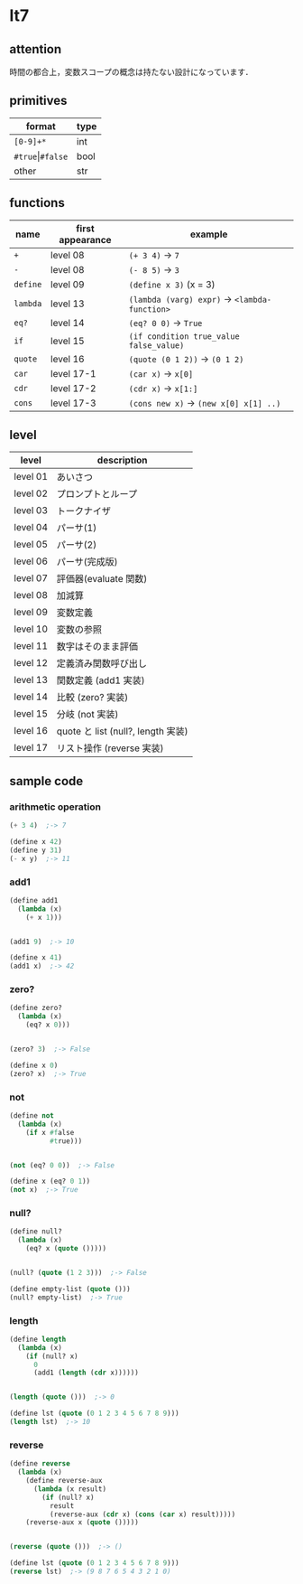 # lt7

## attention
時間の都合上，変数スコープの概念は持たない設計になっています．

## primitives

format | type
--- | ---
`[0-9]+*` | int
`#true`\|`#false` | bool
other | str

## functions

name |first appearance | example
--- | --- | ---
`+` | level 08 | `(+ 3 4)` -> `7`
`-` | level 08 | `(- 8 5)` -> `3`
`define` | level 09 | `(define x 3)` (x = 3)
`lambda` | level 13 | `(lambda (varg) expr)` -> `<lambda-function>`
`eq?` | level 14 | `(eq? 0 0)` -> `True`
`if` | level 15 | `(if condition true_value false_value)`
`quote` | level 16 | `(quote (0 1 2))` -> `(0 1 2)`
`car` | level 17-1 | `(car x)` -> `x[0]`
`cdr` | level 17-2 | `(cdr x)` -> `x[1:]`
`cons` | level 17-3 | `(cons new x)` -> `(new x[0] x[1] ..)`


## level

level | description
--- | ---
level 01 | あいさつ
level 02 | プロンプトとループ
level 03 | トークナイザ
level 04 | パーサ(1) 
level 05 | パーサ(2) 
level 06 | パーサ(完成版) 
level 07 | 評価器(evaluate 関数)
level 08 | 加減算
level 09 | 変数定義
level 10 | 変数の参照
level 11 | 数字はそのまま評価
level 12 | 定義済み関数呼び出し
level 13 | 関数定義 (add1 実装)
level 14 | 比較 (zero? 実装)
level 15 | 分岐 (not 実装)
level 16 | quote と list (null?, length 実装)
level 17 | リスト操作 (reverse 実装)


## sample code

### arithmetic operation
```lisp
(+ 3 4)  ;-> 7

(define x 42)
(define y 31)
(- x y)  ;-> 11
```

### add1
```lisp
(define add1
  (lambda (x)
    (+ x 1)))


(add1 9)  ;-> 10

(define x 41)
(add1 x)  ;-> 42
```

### zero?
```lisp
(define zero?
  (lambda (x)
    (eq? x 0)))


(zero? 3)  ;-> False

(define x 0)
(zero? x)  ;-> True
```

### not
```lisp
(define not
  (lambda (x)
    (if x #false
          #true)))


(not (eq? 0 0))  ;-> False

(define x (eq? 0 1))
(not x)  ;-> True
```

### null?
```lisp
(define null?
  (lambda (x)
    (eq? x (quote ()))))


(null? (quote (1 2 3)))  ;-> False

(define empty-list (quote ()))
(null? empty-list)  ;-> True
```

### length
```lisp
(define length
  (lambda (x)
    (if (null? x) 
      0
      (add1 (length (cdr x))))))


(length (quote ()))  ;-> 0

(define lst (quote (0 1 2 3 4 5 6 7 8 9)))
(length lst)  ;-> 10
```

### reverse
```lisp
(define reverse
  (lambda (x)
    (define reverse-aux
      (lambda (x result)
        (if (null? x)
          result
          (reverse-aux (cdr x) (cons (car x) result)))))
    (reverse-aux x (quote ()))))


(reverse (quote ()))  ;-> ()

(define lst (quote (0 1 2 3 4 5 6 7 8 9)))
(reverse lst)  ;-> (9 8 7 6 5 4 3 2 1 0)
```
